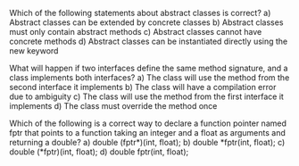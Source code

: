 Which of the following statements about abstract classes is correct?
a) Abstract classes can be extended by concrete classes
b) Abstract classes must only contain abstract methods
c) Abstract classes cannot have concrete methods
d) Abstract classes can be instantiated directly using the new keyword

What will happen if two interfaces define the same method signature, and a class implements both interfaces?
a) The class will use the method from the second interface it implements
b) The class will have a compilation error due to ambiguity
c) The class will use the method from the first interface it implements
d) The class must override the method once

Which of the following is a correct way to declare a function pointer named fptr that points to a function taking an integer and a float as arguments and returning a double?
a) double (fptr*)(int, float);
b) double *fptr(int, float);
c) double (*fptr)(int, float);
d) double fptr(int, float);
